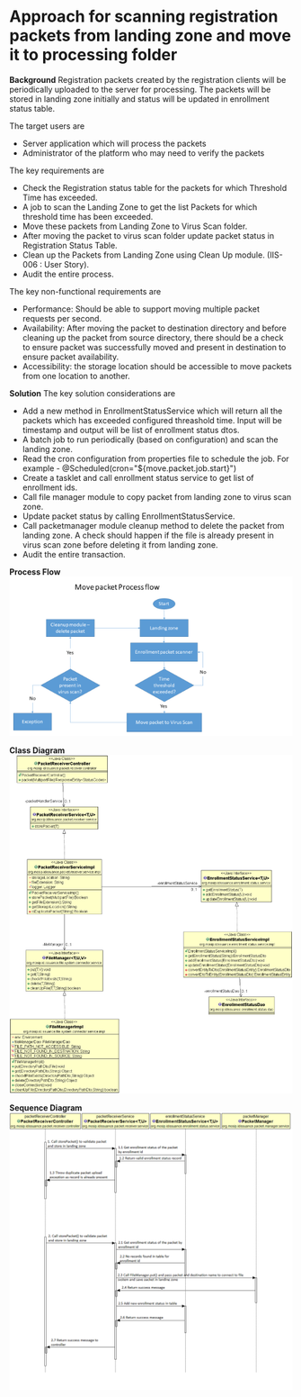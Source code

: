# Approach for scanning registration packets from landing zone and move it to processing folder

**Background**
Registration packets created by the registration clients will be periodically uploaded to the server for processing. The packets will be stored in landing zone initially and status will be updated in enrollment status table.

The target users are
-	Server application which will process the packets
-	Administrator of the platform who may need to verify the packets

The key requirements are
-	Check the Registration status table for the packets for which Threshold Time has exceeded.
-	A job to scan the Landing Zone to get the list Packets for which threshold time has been exceeded.
-	Move these packets from Landing Zone to Virus Scan folder.
-	After moving the packet to virus scan folder update packet status in Registration Status Table.
-	Clean up the Packets from Landing Zone using Clean Up module. (IIS-006 : User Story).
-	Audit the entire process.

The key non-functional requirements are
-	Performance: Should be able to support moving multiple packet requests per second.
-	Availability: After moving the packet to destination directory and before cleaning up the packet from source directory, there should be a check to ensure packet was successfully moved and present in destination to ensure packet availability.
-	Accessibility: the storage location should be accessible to move packets from one location to another.


**Solution**
The key solution considerations are
-	Add a new method in EnrollmentStatusService which will return all the packets which has exceeded configured threashold time. Input will be timestamp and output will be list of enrollment status dtos.
-	A batch job to run periodically (based on configuration) and scan the landing zone.
-	Read the cron configuration from properties file to schedule the job. For example - @Scheduled(cron="${move.packet.job.start}")
-	Create a tasklet and call enrollment status service to get list of enrollment ids.
-	Call file manager module to copy packet from landing zone to virus scan zone.
-	Update packet status by calling EnrollmentStatusService.
-	Call packetmanager module cleanup method to delete the packet from landing zone. A check should happen if the file is already present in virus scan zone before deleting it from landing zone.
-	Audit the entire transaction.


**Process Flow**
![Landing zone scanner Process flow](_images/landing_zone_scanner_process_flow.png)

**Class Diagram**
![Landing zone scanner class diagram](_images/packet_receiver_class_diagram.png)

**Sequence Diagram**
![Landing zone scanner sequence diagram](_images/packet_receiver_seq_diagram.png)
